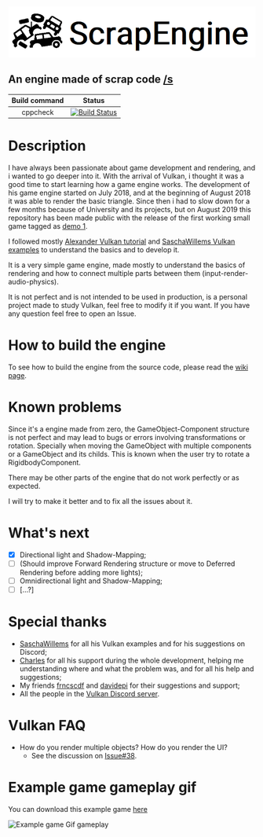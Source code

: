 ![Engine Logo](readme_images/logo.png)

## An engine made of scrap code [/s](https://www.urbandictionary.com/define.php?term=%2Fs)

| Build command  | Status |
| :---: | :---: |
| cppcheck | [![Build Status](https://travis-ci.org/ScrappyCocco/ScrapEngine.svg?branch=master)](https://travis-ci.org/ScrappyCocco/ScrapEngine) |

# Description
I have always been passionate about game development and rendering, and i wanted to go deeper into it. With the arrival of Vulkan, i thought it was a good time to start learning how a game engine works. The development of his game engine started on July 2018, and at the beginning of August 2018 it was able to render the basic triangle. Since then i had to slow down for a few months because of University and its projects, but on August 2019 this repository has been made public with the release of the first working small game tagged as [demo 1](https://github.com/ScrappyCocco/ScrapEngine/releases/tag/demo_1).

I followed mostly [Alexander Vulkan tutorial](https://vulkan-tutorial.com/) and [SaschaWillems Vulkan examples](https://github.com/SaschaWillems/Vulkan) to understand the basics and to develop it.

It is a very simple game engine, made mostly to understand the basics of rendering and how to connect multiple parts between them (input-render-audio-physics).

It is not perfect and is not intended to be used in production, is a personal project made to study Vulkan, feel free to modify it if you want. If you have any question feel free to open an Issue.

# How to build the engine
To see how to build the engine from the source code, please read the [wiki page](https://github.com/ScrappyCocco/ScrapEngine/wiki/How-to-build-the-engine).

# Known problems
Since it's a engine made from zero, the GameObject-Component structure is not perfect and may lead to bugs or errors involving transformations or rotation. Specially when moving the GameObject with multiple components or a GameObject and its childs.
This is known when the user try to rotate a RigidbodyComponent.

There may be other parts of the engine that do not work perfectly or as expected.

I will try to make it better and to fix all the issues about it.

# What's next
- [x] Directional light and Shadow-Mapping;
- [ ] (Should improve Forward Rendering structure or move to Deferred Rendering before adding more lights);
- [ ] Omnidirectional light and Shadow-Mapping;
- [ ] [...?]

# Special thanks
* [SaschaWillems](https://github.com/SaschaWillems/) for all his Vulkan examples and for his suggestions on Discord;
* [Charles](https://github.com/WubiCookie) for all his support during the whole development, helping me understanding where and what the problem was, and for all his help and suggestions;
* My friends [frncscdf](https://github.com/frncscdf) and [davidepi](https://github.com/davidepi) for their suggestions and support;
* All the people in the [Vulkan Discord server](https://discordapp.com/invite/tFdvbEj).

# Vulkan FAQ
* How do you render multiple objects? How do you render the UI?
  * See the discussion on [Issue#38](https://github.com/ScrappyCocco/ScrapEngine/issues/38).

# Example game gameplay gif

You can download this example game [here](https://github.com/ScrappyCocco/ScrapEngine/releases)

![Example game Gif gameplay](readme_images/game_animation.gif)
